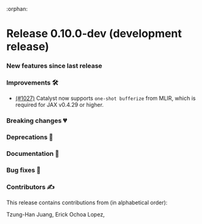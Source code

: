:orphan:

# Release 0.10.0-dev (development release)

<h3>New features since last release</h3>

<h3>Improvements 🛠</h3>

* [(#1027)](https://github.com/PennyLaneAI/catalyst/pull/1027) Catalyst now supports `one-shot bufferize` from MLIR, which is required for JAX v0.4.29 or higher.

<h3>Breaking changes 💔</h3>

<h3>Deprecations 👋</h3>

<h3>Documentation 📝</h3>

<h3>Bug fixes 🐛</h3>

<h3>Contributors ✍️</h3>

This release contains contributions from (in alphabetical order):

Tzung-Han Juang,
Erick Ochoa Lopez,
